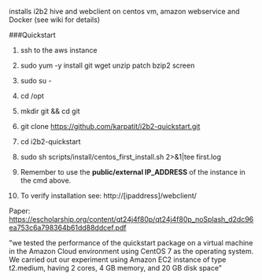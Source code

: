 installs i2b2 hive and webclient on centos vm, amazon webservice and Docker  (see wiki for details)

###Quickstart

1) ssh to the aws instance

2) sudo yum -y install git wget unzip patch bzip2 screen

3)  sudo su -
 
4) cd /opt

5) mkdir git && cd git

6) git clone https://github.com/karpatit/i2b2-quickstart.git

7) cd i2b2-quickstart

8) sudo sh scripts/install/centos_first_install.sh 2>&1|tee first.log

9) Remember to use the **public/external IP_ADDRESS** of the instance in the cmd above.

10) To verify installation see: http://[ipaddress]/webclient/

Paper: https://escholarship.org/content/qt24j4f80p/qt24j4f80p_noSplash_d2dc96ea753c6a798364b61dd88ddcef.pdf

"we tested the performance of the quickstart package on a virtual machine in the Amazon Cloud environment using CentOS 7 as the operating system.
We carried out our experiment using Amazon EC2 instance of type t2.medium, having 2 cores, 4 GB memory, and 20 GB disk space"

